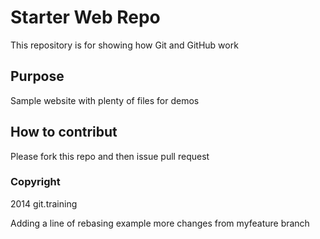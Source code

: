# Starter Web Repo

This repository is for showing how Git and GitHub work

## Purpose

Sample website with plenty of files for demos

## How to contribut

Please fork this repo and then issue pull request

### Copyright

2014 git.training

Adding a line of rebasing example
more changes from myfeature branch
